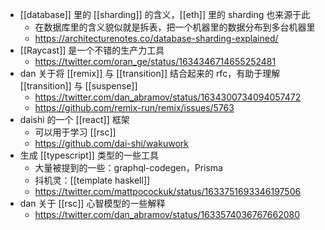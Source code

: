 - [[database]] 里的 [[sharding]] 的含义，[[eth]] 里的 sharding 也来源于此
	- 在数据库里的含义貌似就是拆表，把一个机器里的数据分布到多台机器里
	- https://architecturenotes.co/database-sharding-explained/
- [[Raycast]] 是一个不错的生产力工具
	- https://twitter.com/oran_ge/status/1634346714655252481
- dan 关于将 [[remix]] 与 [[transition]] 结合起来的 rfc，有助于理解  [[transition]] 与 [[suspense]]
	- https://twitter.com/dan_abramov/status/1634300734094057472
	- https://github.com/remix-run/remix/issues/5763
- daishi 的一个 [[react]] 框架
	- 可以用于学习 [[rsc]]
	- https://github.com/dai-shi/wakuwork
- 生成 [[typescript]] 类型的一些工具
	- 大量被提到的一些：graphql-codegen，Prisma
	- 抖机灵：[[template haskell]]
	- https://twitter.com/mattpocockuk/status/1633751693346197506
- dan 关于 [[rsc]] 心智模型的一些解释
	- https://twitter.com/dan_abramov/status/1633574036767662080